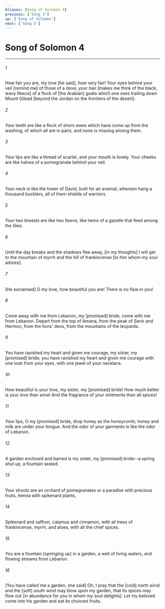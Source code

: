 ```yaml
---
Aliases: [Song of Solomon 4]
previous: ['Song 3']
up: ['Song of Solomon']
next: ['Song 5']
---
```

# Song of Solomon 4

***














###### 1 






How fair you are, my love [he said], how very fair! Your eyes behind your veil [remind me] of those of a dove; your hair [makes me think of the black, wavy fleece] of a flock of [the Arabian] goats which one sees trailing down Mount Gilead [beyond the Jordan on the frontiers of the desert]. 













###### 2 






Your teeth are like a flock of shorn ewes which have come up from the washing, of which all are in pairs, and none is missing among them. 













###### 3 






Your lips are like a thread of scarlet, and your mouth is lovely. Your cheeks are like halves of a pomegranate behind your veil. 













###### 4 






Your neck is like the tower of David, built for an arsenal, whereon hang a thousand bucklers, all of them shields of warriors. 













###### 5 






Your two breasts are like two fawns, like twins of a gazelle that feed among the lilies. 













###### 6 






Until the day breaks and the shadows flee away, [in my thoughts] I will get to the mountain of myrrh and the hill of frankincense [to him whom my soul adores]. 













###### 7 






[He exclaimed] O my love, how beautiful you are! There is no flaw in you! 













###### 8 






Come away with me from Lebanon, my [promised] bride, come with me from Lebanon. Depart from the top of Amana, from the peak of Senir and Hermon, from the lions' dens, from the mountains of the leopards. 













###### 9 






You have ravished my heart and given me courage, my sister, my [promised] bride; you have ravished my heart and given me courage with one look from your eyes, with one jewel of your necklace. 













###### 10 






How beautiful is your love, my sister, my [promised] bride! How much better is your love than wine! And the fragrance of your ointments than all spices! 













###### 11 






Your lips, O my [promised] bride, drop honey as the honeycomb; honey and milk are under your tongue. And the odor of your garments is like the odor of Lebanon. 













###### 12 






A garden enclosed and barred is my sister, my [promised] bride--a spring shut up, a fountain sealed. 













###### 13 






Your shoots are an orchard of pomegranates or a paradise with precious fruits, henna with spikenard plants, 













###### 14 






Spikenard and saffron, calamus and cinnamon, with all trees of frankincense, myrrh, and aloes, with all the chief spices. 













###### 15 






You are a fountain [springing up] in a garden, a well of living waters, and flowing streams from Lebanon. 













###### 16 






[You have called me a garden, she said] Oh, I pray that the [cold] north wind and the [soft] south wind may blow upon my garden, that its spices may flow out [in abundance for you in whom my soul delights]. Let my beloved come into his garden and eat its choicest fruits.

